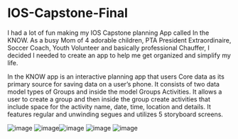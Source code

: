 # IOS-Capstone-Final
I had a lot of fun making my IOS Capstone planning App called In the KNOW.  As a busy Mom of 4 adorable children, PTA President Extraordinaire, 
Soccer Coach, Youth Volunteer and basically professional Chauffer, I decided I needed to create an app to help me get organized and simplify my life.

In the KNOW app is an interactive planning app that users Core data as its primary source for saving data on a user’s phone.  It consists of two 
data model types of Groups and inside the model Groups Activities.  It allows a user to create a group and then inside the group create activities 
that include space for the activity name, date, time, location and details.  It features regular and unwinding segues and utilizes 5 storyboard screens.

![image](https://user-images.githubusercontent.com/55808115/222842931-1b64836c-bce7-4d5e-8807-a2087972bef2.png)
![image](https://user-images.githubusercontent.com/55808115/222844416-02d330df-1f91-4154-bb87-b1a6b80beb34.png)![image](https://user-images.githubusercontent.com/55808115/222843270-e6343ad2-635b-406e-8d6d-95d2ee125710.png)
![image](https://user-images.githubusercontent.com/55808115/222843534-ef540aa2-acea-4423-9090-86741d21f34f.png)
![image](https://user-images.githubusercontent.com/55808115/222843626-64f8d6e7-a50d-4303-838c-8fdd3f47cb0a.png)
